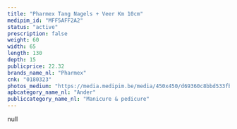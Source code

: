 ```yaml
---
title: "Pharmex Tang Nagels + Veer Km 10cm"
medipim_id: "MFF5AFF2A2"
status: "active"
prescription: false
weight: 60
width: 65
length: 130
depth: 15
publicprice: 22.32
brands_name_nl: "Pharmex"
cnk: "0180323"
photos_medium: "https://media.medipim.be/media/450x450/d69360c8bbd533fb85a6619d7e4c34e248d924ec.jpg"
apbcategory_name_nl: "Ander"
publiccategory_name_nl: "Manicure & pedicure"
---
```

null
